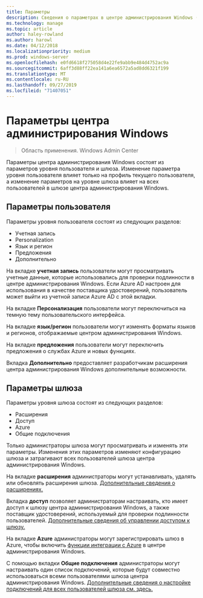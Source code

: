 ```yaml
---
title: Параметры
description: Сведения о параметрах в центре администрирования Windows (Project Хонолулу). Параметры пользователя позволяют пользователям изменять язык и регион и другие параметры. Параметры шлюза позволяют администраторам настраивать шлюз.
ms.technology: manage
ms.topic: article
author: haley-rowland
ms.author: harowl
ms.date: 04/12/2018
ms.localizationpriority: medium
ms.prod: windows-server
ms.openlocfilehash: e0fd6618f275058d4e22fe9abb9e484d4752ac9a
ms.sourcegitcommit: 6aff3d88ff22ea141a6ea6572a5ad8dd6321f199
ms.translationtype: MT
ms.contentlocale: ru-RU
ms.lasthandoff: 09/27/2019
ms.locfileid: "71407051"
---
```

# <a name="windows-admin-center-settings"></a>Параметры центра администрирования Windows

> Область применения. Windows Admin Center

Параметры центра администрирования Windows состоят из параметров уровня пользователя и шлюза. Изменение параметра уровня пользователя влияет только на профиль текущего пользователя, а изменение параметров на уровне шлюза влияет на всех пользователей в шлюзе центра администрирования Windows.

## <a name="user-settings"></a>Параметры пользователя

Параметры уровня пользователя состоят из следующих разделов:

- Учетная запись
- Personalization
- Язык и регион
- Предложения
- Дополнительно

На вкладке **учетная запись** пользователи могут просматривать учетные данные, которые использовались для проверки подлинности в центре администрирования Windows. Если Azure AD настроен для использования в качестве поставщика удостоверений, пользователь может выйти из учетной записи Azure AD с этой вкладки.

На вкладке **Персонализация** пользователи могут переключиться на темную тему пользовательского интерфейса.

На вкладке **язык/регион** пользователи могут изменять форматы языков и регионов, отображаемые центром администрирования Windows.

На вкладке **предложения** пользователи могут переключить предложения о службах Azure и новых функциях.

Вкладка **Дополнительно** предоставляет разработчикам расширения центра администрирования Windows дополнительные возможности.

## <a name="gateway-settings"></a>Параметры шлюза

Параметры уровня шлюза состоят из следующих разделов:

- Расширения
- Доступ
- Azure
- Общие подключения

Только администраторы шлюза могут просматривать и изменять эти параметры. Изменения этих параметров изменяют конфигурацию шлюза и затрагивают всех пользователей шлюза центра администрирования Windows.

На вкладке **расширения** администраторы могут устанавливать, удалять или обновлять расширения шлюза. [Дополнительные сведения о расширениях.](using-extensions.md)

Вкладка **доступ** позволяет администраторам настраивать, кто имеет доступ к шлюзу центра администрирования Windows, а также поставщик удостоверений, используемый для проверки подлинности пользователей. [Дополнительные сведения об управлении доступом к шлюзу.](user-access-control.md)

На вкладке **Azure** администраторы могут зарегистрировать шлюз в Azure, чтобы включить [функции интеграции с Azure](azure-integration.md) в центре администрирования Windows.

С помощью вкладки **Общие подключения** администраторы могут настраивать один список подключений, которые будут совместно использоваться всеми пользователями шлюза центра администрирования Windows. [Дополнительные сведения о настройке подключений для всех пользователей шлюза см. здесь.](shared-connections.md)